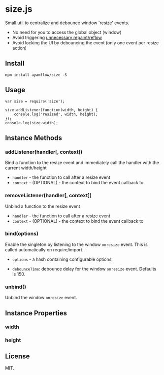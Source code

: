 size.js
===

Small util to centralize and debounce window 'resize' events.

- No need for you to access the global object (window)
- Avoid triggering [unnecessary repaint/reflow](https://gist.github.com/paulirish/5d52fb081b3570c81e3a)
- Avoid locking the UI by debouncing the event (only one event per resize action)


## Install

```
npm install ayamflow/size -S
```

## Usage

```
var size = require('size');

size.addListener(function(width, height) {
    console.log('resized', width, height);
});
console.log(size.width);
```

## Instance Methods

### addListener(handler[, context])

Bind a function to the resize event and immediately call the handler with the current width/height
* `handler` - the function to call after a resize event
* `context` - (OPTIONAL) - the context to bind the event callback to


### removeListener(handler[, context])

Unbind a function to the resize event
* `handler` - the function to call after a resize event
* `context` - (OPTIONAL) - the context to bind the event callback to

### bind(options)

Enable the singleton by listening to the window `onresize` event. This is called automatically on require/import.
* `options` - a hash containing configurable options:
- `debounceTime`: debounce delay for the window `onresize` event. Defaults is 150.

### unbind()

Unbind the window `onresize` event.

## Instance Properties

### width
### height

## License
MIT.

